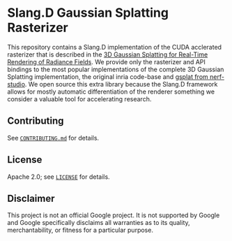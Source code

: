# Slang.D Gaussian Splatting Rasterizer

This repository contains a Slang.D implementation of the CUDA acclerated rasterizer that is described in the [3D Gaussian Splatting for Real-Time Rendering of Radiance Fields](https://repo-sam.inria.fr/fungraph/3d-gaussian-splatting/). We provide only the rasterizer and API bindings to the most popular implementations of the complete 3D Gaussian Splatting implementation, the original inria code-base and [gsplat from nerf-studio](https://github.com/nerfstudio-project/gsplat). We open source this extra library because the Slang.D framework allows for mostly automatic differentiation of the renderer something we consider a valuable tool for accelerating research.

## Contributing

See [`CONTRIBUTING.md`](CONTRIBUTING.md) for details.

## License

Apache 2.0; see [`LICENSE`](LICENSE) for details.

## Disclaimer

This project is not an official Google project. It is not supported by
Google and Google specifically disclaims all warranties as to its quality,
merchantability, or fitness for a particular purpose.

